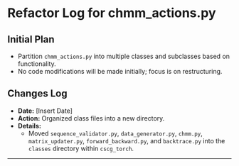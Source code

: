 # Refactor Log for chmm_actions.py

## Initial Plan

- Partition `chmm_actions.py` into multiple classes and subclasses based on functionality.
- No code modifications will be made initially; focus is on restructuring.

## Changes Log

- **Date:** [Insert Date]
- **Action:** Organized class files into a new directory.
- **Details:**
  - Moved `sequence_validator.py`, `data_generator.py`, `chmm.py`, `matrix_updater.py`, `forward_backward.py`, and `backtrace.py` into the `classes` directory within `cscg_torch`.

--- 